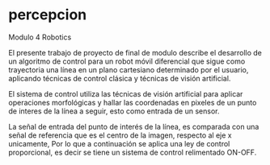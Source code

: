 # percepcion
Modulo 4 Robotics

El presente trabajo de proyecto de final de modulo describe el desarrollo de un algoritmo de control para un robot móvil diferencial
que sigue como trayectoria una línea en un plano cartesiano determinado por el usuario, aplicando técnicas de control clásica y técnicas de visión artificial. 

El sistema de control utiliza las técnicas de visión artificial para aplicar operaciones morfológicas y hallar las coordenadas en pixeles
de un punto de interes de la línea a seguir, esto como entrada de un sensor. 

La señal de entrada del punto de interés de la línea, es comparada con una señal de referencia que es el centro de la imagen, respecto al eje x unicamente, 
Por lo que a continuación se aplica una ley de control proporcional, es decir se tiene un sistema de control relimentado ON-OFF.   

